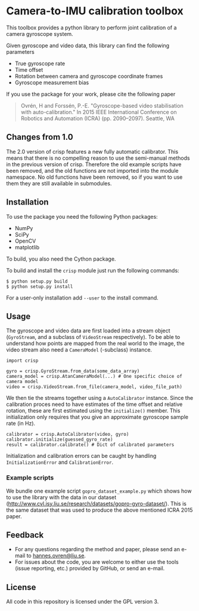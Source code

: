 # Camera-to-IMU calibration toolbox
This toolbox provides a python library to perform joint calibration of a camera gyroscope system.

Given gyroscope and video data, this library can find the following parameters

* True gyroscope rate
* Time offset
* Rotation between camera and gyroscope coordinate frames
* Gyroscope measurement bias

If you use the package for your work, please cite the following paper

> Ovrén, H and Forssén, P.-E. "Gyroscope-based video stabilisation with auto-calibration." In 2015 IEEE International Conference on Robotics and Automation (ICRA) (pp. 2090–2097). Seattle, WA

## Changes from 1.0
The 2.0 version of crisp features a new fully automatic calibrator.
This means that there is no compelling reason to use the semi-manual methods in the previous version of crisp.
Therefore the old example scripts have been removed, and the old functions are not imported into the module namespace.
No old functions have been removed, so if you want to use them they are still available in submodules.

## Installation
To use the package you need the following Python packages:

* NumPy
* SciPy
* OpenCV
* matplotlib

To build, you also need the Cython package.

To build and install the `crisp` module just run the following commands:

    $ python setup.py build
    $ python setup.py install
    
For a user-only installation add `--user` to the install command.

## Usage
The gyroscope and video data are first loaded into a stream object (`GyroStream`, and a subclass of `VideoStream` respectively).
To be able to understand how points are mapped from the real world to the image, the video stream also need a `CameraModel` (-subclass) instance.

    import crisp
    
    gyro = crisp.GyroStream.from_data(some_data_array)
    camera_model = crisp.AtanCameraModel(...) # One specific choice of camera model
    video = crisp.VideoStream.from_file(camera_model, video_file_path)


We then tie the streams together using a `AutoCalibrator` instance.
Since the calibration proces need to have estimates of the time offset and relative rotation,
these are first estimated using the `initialize()` member. This initialization only requires that
you give an approximate gyroscope sample rate (in Hz).

    calibrator = crisp.AutoCalibrator(video, gyro)
    calibrator.initialize(guessed_gyro_rate)
    result = calibrator.calibrate() # Dict of calibrated parameters

Initialization and calibration errors can be caught by handling `InitializationError` and `CalibrationError`.

### Example scripts
We bundle one example script `gopro_dataset_example.py` which shows how to use the 
library with the data in our dataset (http://www.cvl.isy.liu.se/research/datasets/gopro-gyro-dataset/).
This is the same dataset that was used to produce the above mentioned ICRA 2015 paper.

## Feedback
* For any questions regarding the method and paper, please send an e-mail to hannes.ovren@liu.se.
* For issues about the code, you are welcome to either use the tools (issue reporting, etc.) provided by GitHub, or send an e-mail.

## License
All code in this repository is licensed under the GPL version 3.
